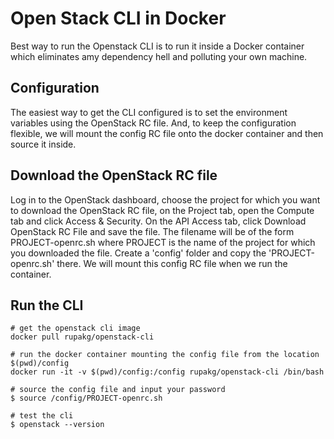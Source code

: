 # Open Stack CLI in Docker

Best way to run the Openstack CLI is to run it inside a Docker container which eliminates amy dependency hell and polluting your own machine.

## Configuration

The easiest way to get the CLI configured is to set the environment variables using the OpenStack RC file. And, to keep the configuration flexible, we will mount the config RC file onto the docker container and then source it inside.

## Download the OpenStack RC file

Log in to the OpenStack dashboard, choose the project for which you want to download the OpenStack RC file, on the Project tab, open the Compute tab and click Access & Security.
On the API Access tab, click Download OpenStack RC File and save the file. The filename will be of the form PROJECT-openrc.sh where PROJECT is the name of the project for which you downloaded the file.
Create a 'config' folder and copy the 'PROJECT-openrc.sh' there. We will mount this config RC file when we run the container.
 
## Run the CLI

```
# get the openstack cli image
docker pull rupakg/openstack-cli

# run the docker container mounting the config file from the location $(pwd)/config
docker run -it -v $(pwd)/config:/config rupakg/openstack-cli /bin/bash

# source the config file and input your password
$ source /config/PROJECT-openrc.sh

# test the cli
$ openstack --version
```

